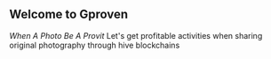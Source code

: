 ## Welcome to Gproven
*When A Photo Be A Provit*
Let's get profitable activities when sharing original photography through hive blockchains




